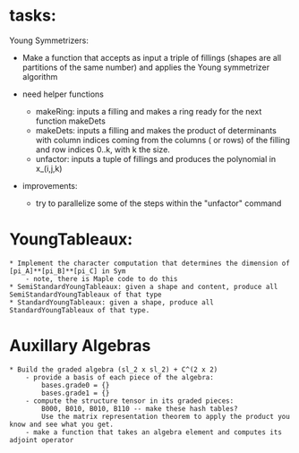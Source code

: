# tasks:

Young Symmetrizers:
* Make a function that accepts as input a triple of fillings (shapes are all partitions of the same number) and applies the Young symmetrizer algorithm
* need helper functions 
    - makeRing: inputs a filling and makes a ring ready for the next function makeDets
    - makeDets: inputs a filling and makes the product of determinants with column indices coming from the columns ( or rows) of the filling and row indices 0..k, with k the size.
    - unfactor: inputs a tuple of fillings and produces the polynomial in x_(i,j,k)

* improvements:
    - try to parallelize some of the steps within the "unfactor" command

# YoungTableaux:
    * Implement the character computation that determines the dimension of [pi_A]**[pi_B]**[pi_C] in Sym
        - note, there is Maple code to do this
    * SemiStandardYoungTableaux: given a shape and content, produce all SemiStandardYoungTableaux of that type
    * StandardYoungTableaux: given a shape, produce all StandardYoungTableaux of that type.

# Auxillary Algebras
    * Build the graded algebra (sl_2 x sl_2) + C^(2 x 2)
        - provide a basis of each piece of the algebra:
            bases.grade0 = {}
            bases.grade1 = {}
        - compute the structure tensor in its graded pieces:
            B000, B010, B010, B110 -- make these hash tables?
            Use the matrix representation theorem to apply the product you know and see what you get. 
        - make a function that takes an algebra element and computes its adjoint operator
        